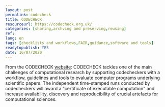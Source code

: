 ```yaml
---
layout: post 
permalink: codecheck
title: CODECHECK
resourceurl: https://codecheck.org.uk/
categories: [sharing,archving and preserving,reusing]
ref: 
lang: en
tags: [checklists and workflows,FAIR,guidance,software and tools]
readytopublish: YES
date: 16/07/2020
---
```

From the CODECHECK [website](https://codecheck.org.uk/): CODECHECK tackles one of the main challenges of computational research by supporting codecheckers with a workflow, guidelines and tools to evaluate computer programs underlying scientific papers. The independent time-stamped runs conducted by codecheckers will award a "certificate of executable computation" and increase availability, discovery and reproducibility of crucial artefacts for computational sciences.